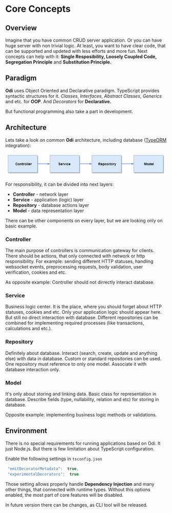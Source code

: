 # Core Concepts

## **Overview**

Imagine that you have common CRUD server application. Or you can have huge server with non trivial logic. At least, you want to have clear code, that can be supported and updeted with less efforts and more fun. Next concepts can help with it:  **Single Resposibility, Loosely Coupled Code, Segregation Principle** and  **Substitution Principle.** 

## Paradigm

**Odi** uses Object Oriented and Declarative paradigm. TypeScript provides syntactic structures for it. _Classes_, _Interfaces_, _Abstract Classes_, _Generics_ and etc. for **OOP**. And _Decorators_ for **Declarative.**

But functional programming also take a part in development.

## **Architecture**

Lets take a look on common **Odi** architecture, including database \([TypeORM](http://typeorm.io/#/) integration\): 

![](../.gitbook/assets/untitled-diagram.png)

For responsibility, it can be divided into next layers:

* **Controller** - network layer
* **Service** - application \(logic\) layer
* **Repository** - database actions layer
* **Model** - data representation layer

There can be other components on every layer, but we are looking only on basic example.

### Controller

The main purpose of controllers is communication gateway for clients. There should be actions, that only connected with network or http responsibility. For example: sending different HTTP statuses, handling websocket events, preprocessing requests, body validation, user verification, cookies and etc.

As opposite example: Controller should not dirrectly interact database.

### Service

Business logic center. It is the place, where you should forget about HTTP statuses, cookies and etc. Only your application logic should appear here. But still no direct interaction with database. Different repositories can be combined for implementing required processes \(like transactions, calculations and etc.\). 

### Repository

Definitely about database. Interact \(search, create, update and anything else\) with data in database. Custom or standard repositories can be used. One repository must reference to only one model. Associate it with database interaction only.

### Model

It's only about storing and linking data. Basic class for representation in database. Describe fields \(type, nullability, relation and etc\) for storing in database.

Opposite example: implementing business logic methods or validations. 

## Environment

There is no special requirements for running applications based on Odi. It just Node.js. But there is few limitation about TypeScript configuration.

Enable the following settings in `tsconfig.json`

```javascript
 "emitDecoratorMetadata":  true, 
 "experimentalDecorators":  true
```

Those setting allows properly handle **Dependency Injection** and many other things, that connected with runtime types. Without this options enabled, the most part of core features will be disabled.

In future version there can be changes, as CLI tool will be released.




